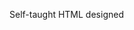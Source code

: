 Self-taught HTML designed
              
 
 
 
      
 
 
                                                  